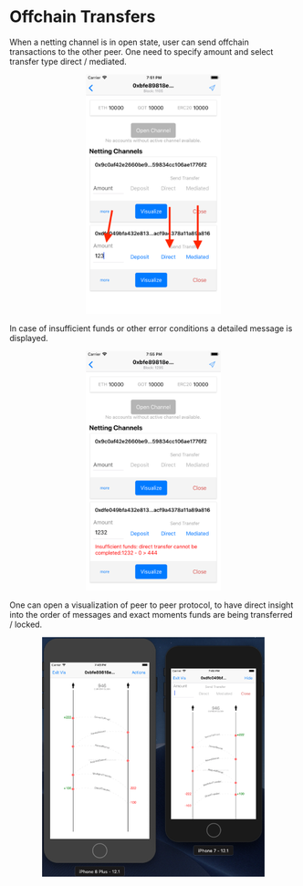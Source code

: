 # Offchain Transfers

When a netting channel is in open state, user can send offchain transactions to the other peer. One need to specify amount and select transfer type direct / mediated.
<p align="center">
  <img height="420" src="screens/offchain-actions.png">
</p>

In case of insufficient funds or other error conditions a detailed message is displayed.
<p align="center">
  <img height="420" src="screens/offchain-error.png">
</p>

One can open a visualization of peer to peer protocol, to have direct insight into the order of messages and exact moments funds are being transferred / locked.
<p align="center">
  <img height="420" src="screens/vis-side-by-side.png">
</p>
